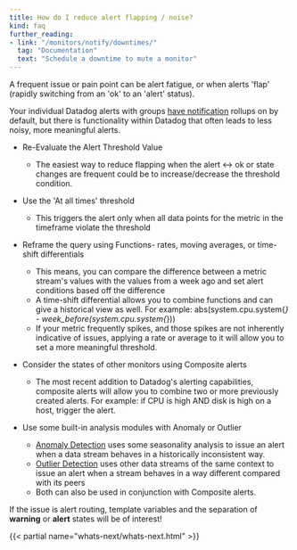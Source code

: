 ```yaml
---
title: How do I reduce alert flapping / noise?
kind: faq
further_reading:
- link: "/monitors/notify/downtimes/"
  tag: "Documentation"
  text: "Schedule a downtime to mute a monitor"
---
```


A frequent issue or pain point can be alert fatigue, or when alerts 'flap' (rapidly switching from an 'ok' to an 'alert' status).  

Your individual Datadog alerts with groups [have notification][1] rollups on by default, but there is functionality within Datadog that often leads to less noisy, more meaningful alerts.

* Re-Evaluate the Alert Threshold Value
    * The easiest way to reduce flapping when the alert <-> ok or state changes are frequent could be to increase/decrease the threshold condition.
* Use the 'At all times' threshold
    * This triggers the alert only when all data points for the metric in the timeframe violate the threshold

* Reframe the query using Functions- rates, moving averages, or time-shift differentials
    * This means, you can compare the difference between a metric stream's values with the values from a week ago and set alert conditions based off the difference
    * A time-shift differential allows you to combine functions and can give a historical view as well. For example:
 abs(system.cpu.system{*} - week_before(system.cpu.system{*}))
    * If your metric frequently spikes, and those spikes are not inherently indicative of issues, applying a rate or average to it will allow you to set a more meaningful threshold.

* Consider the states of other monitors using Composite alerts
    * The most recent addition to Datadog's alerting capabilities, composite alerts will allow you to combine two or more previously created alerts.
    For example: if CPU is high AND disk is high on a host, trigger the alert.

* Use some built-in analysis modules with Anomaly or Outlier
    * [Anomaly Detection][2] uses some seasonality analysis to issue an alert when a data stream behaves in a historically inconsistent way.
    * [Outlier Detection][3] uses other data streams of the same context to issue an alert when a stream behaves in a way different compared with its peers
    * Both can also be used in conjunction with Composite alerts.

If the issue is alert routing, template variables and the separation of **warning** or **alert** states will be of interest!

{{< partial name="whats-next/whats-next.html" >}}

[1]: https://www.datadoghq.com/blog/alert-rollup
[2]: /monitors/create/types/anomaly/
[3]: /monitors/create/types/outlier/
